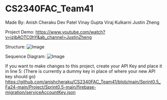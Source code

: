 # CS2340FAC_Team41

Made By:
Anish Cheraku
Dev Patel
Vinay Gupta
Viraj Kulkarni
Justin Zheng

Project Demo:
https://www.youtube.com/watch?v=jzjbAOTC0hY&ab_channel=JustinZheng

Structure:
![Image](https://github.com/user-attachments/assets/31ef2c74-2011-4467-80f0-ee941d1bac5b)

Sequence Diagram:
![Image](https://github.com/user-attachments/assets/c020910e-70bb-4b3d-97be-1ac373906f25)

If you want to make changes to this project, create your API Key and place it in line 5: (There is currently a dummy key in place of where your new API key should go)
https://github.com/anishcheraku/CS2340FAC_Team41/blob/main/Sprint0.5_Fa24-main/Project/Sprint0.5-main/firebase-migration/serviceAccountKey.json
